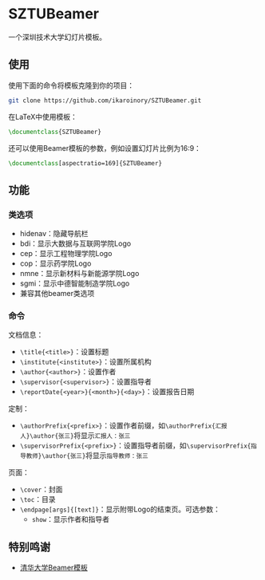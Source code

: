 # SZTUBeamer

一个深圳技术大学幻灯片模板。

## 使用

使用下面的命令将模板克隆到你的项目：
```sh
git clone https://github.com/ikaroinory/SZTUBeamer.git
```

在LaTeX中使用模板：
```tex
\documentclass{SZTUBeamer}
```

还可以使用Beamer模板的参数，例如设置幻灯片比例为16:9：
```tex
\documentclass[aspectratio=169]{SZTUBeamer}
```

## 功能

### 类选项

- hidenav：隐藏导航栏
- bdi：显示大数据与互联网学院Logo
- cep：显示工程物理学院Logo
- cop：显示药学院Logo
- nmne：显示新材料与新能源学院Logo
- sgmi：显示中德智能制造学院Logo
- 兼容其他beamer类选项

### 命令

文档信息：

- `\title{<title>}`：设置标题
- `\institute{<institute>}`：设置所属机构
- `\author{<author>}`：设置作者
- `\supervisor{<supervisor>}`：设置指导者
- `\reportDate{<year>}{<month>}{<day>}`：设置报告日期

定制：

- `\authorPrefix{<prefix>}`：设置作者前缀，如`\authorPrefix{汇报人}\author{张三}`将显示`汇报人：张三`
- `\supervisorPrefix{<prefix>}`：设置指导者前缀，如`\supervisorPrefix{指导教师}\author{张三}`将显示`指导教师：张三`

页面：

- `\cover`：封面
- `\toc`：目录
- `\endpage[args]{[text]}`：显示附带Logo的结束页。可选参数：
    - `show`：显示作者和指导者

## 特别鸣谢

- [清华大学Beamer模板](https://github.com/tuna/THU-Beamer-Theme)
